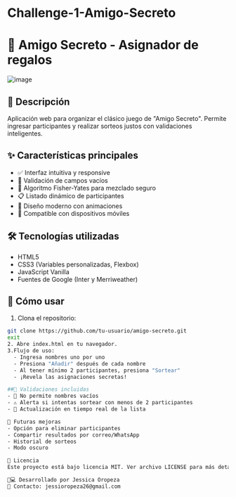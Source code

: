 # Challenge-1-Amigo-Secreto

# 🎁 Amigo Secreto - Asignador de regalos
![image](https://github.com/user-attachments/assets/b62fb868-dfae-438c-8c64-9b53d1619da3)

## 📝 Descripción
Aplicación web para organizar el clásico juego de "Amigo Secreto". Permite ingresar participantes y realizar sorteos justos con validaciones inteligentes.

## ✨ Características principales
- ✅ Interfaz intuitiva y responsive
- 🚨 Validación de campos vacíos
- 🔄 Algoritmo Fisher-Yates para mezclado seguro
- 📋 Listado dinámico de participantes
- 🎨 Diseño moderno con animaciones
- 📱 Compatible con dispositivos móviles

## 🛠️ Tecnologías utilizadas
- HTML5
- CSS3 (Variables personalizadas, Flexbox)
- JavaScript Vanilla
- Fuentes de Google (Inter y Merriweather)

## 🚀 Cómo usar
1. Clona el repositorio:
```bash
git clone https://github.com/tu-usuario/amigo-secreto.git
exit
2. Abre index.html en tu navegador.
3.Flujo de uso:
  - Ingresa nombres uno por uno
  - Presiona "Añadir" después de cada nombre
  - Al tener mínimo 2 participantes, presiona "Sortear"
  - ¡Revela las asignaciones secretas!

##📌 Validaciones incluidas
- 🚫 No permite nombres vacíos
- ⚠️ Alerta si intentas sortear con menos de 2 participantes
- 🔄 Actualización en tiempo real de la lista

🌟 Futuras mejoras
- Opción para eliminar participantes
- Compartir resultados por correo/WhatsApp
- Historial de sorteos
- Modo oscuro

📄 Licencia
Este proyecto está bajo licencia MIT. Ver archivo LICENSE para más detalles.

👨💻 Desarrollado por Jessica Oropeza 
📧 Contacto: jessioropeza26@gmail.com
